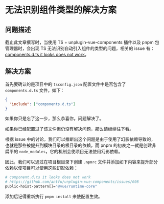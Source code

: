 # 无法识别组件类型的解决方案

## 问题描述

截止此文章撰写时，当使用 TS + unplugin-vue-components 插件以及 pnpm 包管理器时，会出现 TS 无法识别自动引入组件的类型的问题，相关的 issue 有：[components.d.ts it looks does not work](https://github.com/antfu/unplugin-vue-components/issues/608)。

## 解决方案

首先要确认的是项目中的 `tsconfig.json` 配置文件中是否包含了 `components.d.ts` 文件，如下：

```json
{
  "include": ["components.d.ts"]
}
```

如果你只是忘了这一步，那么恭喜你，问题解决了。

如果你已经配置过了该文件但仍没有解决问题，那么请继续往下看。

根据 issue 中的讨论，我们可以推断出这个问题是由于使用了幻影依赖导致的，也就是那些被提升到模块目录的根目录的依赖。而 pnpm 的初衷之一就是创建非扁平的 `node_modules`，它的机制会使项目无法使用幻影依赖。

因此，我们可以通过在项目根目录下创建 `.npmrc` 文件并添加如下内容来提升部分依赖以使项目可以使用这些幻影依赖：

```sh
# component.d.ts it looks does not work
# https://github.com/antfu/unplugin-vue-components/issues/608
public-hoist-pattern[]="@vue/runtime-core"
```

添加后记得重新执行 `pnpm install` 来使配置生效。
